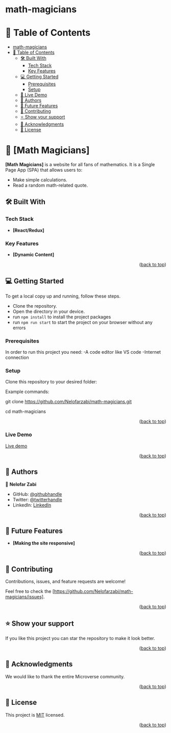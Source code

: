 # math-magicians
<a name="readme-top"></a>

</div>

# 📗 Table of Contents

- [math-magicians](#math-magicians)
- [📗 Table of Contents](#-table-of-contents)
	- [🛠 Built With ](#-built-with-)
		- [Tech Stack ](#tech-stack-)
		- [Key Features ](#key-features-)
	- [💻 Getting Started ](#-getting-started-)
		- [Prerequisites](#prerequisites)
		- [Setup](#setup)
	- [🚀 Live Demo ](#-live-demo-)
	- [👥 Authors ](#-authors-)
	- [🔭 Future Features ](#-future-features-)
	- [🤝 Contributing ](#-contributing-)
	- [⭐️ Show your support ](#️-show-your-support-)
	- [🙏 Acknowledgments ](#-acknowledgments-)
	- [📝 License ](#-license-)



# 📖 [Math Magicians] <a name="about-project"></a>

**[Math Magicians]** is a website for all fans of mathematics. It is a Single Page App (SPA) that allows users to:

- Make simple calculations.
- Read a random math-related quote.

## 🛠 Built With <a name="built-with"></a>

### Tech Stack <a name="tech-stack"></a>
 
- **[React/Redux]**

### Key Features <a name="key-features"></a>

- **[Dynamic Content]**

<p align="right">(<a href="#readme-top">back to top</a>)</p>

## 💻 Getting Started <a name="getting-started"></a>

To get a local copy up and running, follow these steps.
- Clone the repository.
- Open the directory in your device.
- run `npm install` to install the project packages
- run `npm run start` to start the project on your browser without any errors

### Prerequisites

In order to run this project you need:
-A code editor like VS code
-Internet connection

### Setup

Clone this repository to your desired folder:

Example commands:

  git clone https://github.com/Nelofarzabi/math-magicians.git
 
  cd math-magicians

<p align="right">(<a href="#readme-top">back to top</a>)</p>

<!-- LIVE DEMO -->
### Live Demo
[Live demo ](https://inspiring-crostata-9e9f59.netlify.app/)

<p align="right">(<a href="#readme-top">back to top</a>)</p>

## 👥 Authors <a name="authors"></a>

👤 **Nelofar Zabi**

- GitHub: [@githubhandle](https://github.com/Nelofarzabi)
- Twitter: [@twitterhandle](https://twitter.com/NelofarZabi)
- LinkedIn: [LinkedIn](https://www.linkedin.com/in/nelofar-zabi-1a1066213)

<p align="right">(<a href="#readme-top">back to top</a>)</p>

## 🔭 Future Features <a name="future-features"></a>

- **[Making the site responsive]**

<p align="right">(<a href="#readme-top">back to top</a>)</p>


## 🤝 Contributing <a name="contributing"></a>

Contributions, issues, and feature requests are welcome!

Feel free to check the [https://github.com/Nelofarzabi/math-magicians/issues].

<p align="right">(<a href="#readme-top">back to top</a>)</p>


## ⭐️ Show your support <a name="support"></a>

If you like this project you can star the repository to make it look better.

<p align="right">(<a href="#readme-top">back to top</a>)</p>


## 🙏 Acknowledgments <a name="acknowledgements"></a>

We would like to thank the entire Microverse community.


<p align="right">(<a href="#readme-top">back to top</a>)</p>


## 📝 License <a name="license"></a>

This project is [MIT](./LICENSE) licensed.

<p align="right">(<a href="#readme-top">back to top</a>)</p>
